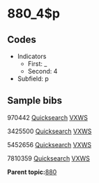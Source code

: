 # 880\_4$p

## Codes

-   Indicators
    -   First: \_
    -   Second: 4
-   Subfield: p

## Sample bibs

970442 [Quicksearch](https://search.library.yale.edu/catalog/970442) [VXWS](http://prodorbis.library.yale.edu:7014/vxws/GetHoldingsService?bibId=970442)

3425500 [Quicksearch](https://search.library.yale.edu/catalog/3425500) [VXWS](http://prodorbis.library.yale.edu:7014/vxws/GetHoldingsService?bibId=3425500)

5452656 [Quicksearch](https://search.library.yale.edu/catalog/5452656) [VXWS](http://prodorbis.library.yale.edu:7014/vxws/GetHoldingsService?bibId=5452656)

7810359 [Quicksearch](https://search.library.yale.edu/catalog/7810359) [VXWS](http://prodorbis.library.yale.edu:7014/vxws/GetHoldingsService?bibId=7810359)

**Parent topic:**[880](../../tags/880/880.md)

